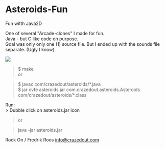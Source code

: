 # Asteroids-Fun
Fun witth Java2D<p>
One of several "Arcade-clones" I made for fun.<br>
Java - but C like code on purpose.<br>
Goal was only only one (1) source file. But I ended up with the sounds file separate. (Ugly I know).
<p>

<img src="http://crazedout.com/screen.png">

<p>

>$ make<br>
>or<br>

>$ javac com/crazedout/asteroids/\*.java<br>
>$ jar cvfe asteroids.jar com.crazedout.asteroids.Asteroids com/crazedout/asteroids/\*.class
<p>
Run:
<br>
> Dubble click on asteroids.jar icon<br>

>or<br>

>java -jar asteroids.jar<p>

Rock On / Fredrik Roos info@crazedout.com

